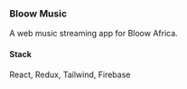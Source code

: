 ### Bloow Music

A web music streaming app for Bloow Africa.

#### Stack

React, Redux, Tailwind, Firebase